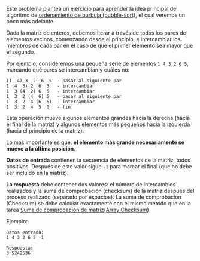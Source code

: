Este problema plantea un ejercicio para aprender la idea principal del algoritmo de [ordenamiento de burbuja (bubble-sort)](./bubble-sort--es), 
el cual veremos un poco más adelante.

Dada la matriz de enteros, debemos iterar a través de todos los pares de elementos vecinos, comenzando desde el principio, 
e intercambiar los miembros de cada par en el caso de que el primer elemento sea mayor que el segundo.

Por ejemplo, consideremos una pequeña serie de elementos `1 4 3 2 6 5`, marcando qué pares se intercambian y cuáles no:

    (1  4) 3  2  6  5  - pasar al siguiente par
    1 (4  3) 2  6  5   - intercambiar
    1  3 (4  2) 6  5   - intercambiar
    1  3  2 (4  6) 5   - pasar al siguiente par
    1  3  2  4 (6  5)  - intercambiar
    1  3  2  4  5  6   - fin

Esta operación mueve algunos elementos grandes hacia la derecha (hacía el final de la matriz) y algunos elementos más pequeños hacia la izquierda (hacia el principio de la matriz).

Lo más importante es que: **el elemento más grande necesariamente se mueve a la última posición**.

**Datos de entrada** contienen la secuencia de elementos de la matriz, todos positivos. Después de este valor sigue `-1` para marcar el final (que no debe ser incluido en la matriz).

**La respuesta** debe contener dos valores: el número de intercambios realizados y la suma de comprobación (checksum) de la matriz después del proceso realizado (separado por espacios).
La suma de comprobación (Checksum) se debe calcular exactamente con el mismo método que en la tarea [Suma de comprobación de matriz(Array Checksum)](./array-checksum--es)

Ejemplo:

	Datos entrada:
	1 4 3 2 6 5 -1
	
	Respuesta:
	3 5242536
